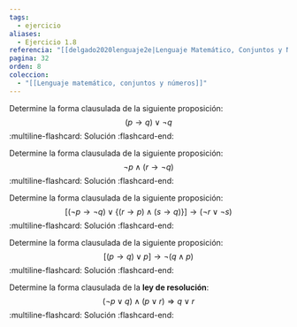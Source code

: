 ```yaml
---
tags:
  - ejercicio
aliases:
  - Ejercicio 1.8
referencia: "[[delgado2020lenguaje2e|Lenguaje Matemático, Conjuntos y Números (2a ed)]]"
pagina: 32
orden: 8
coleccion:
  - "[[Lenguaje matemático, conjuntos y números]]"
---
```

Determine la forma clausulada de la siguiente proposición:
$$(p \rightarrow q) \lor \neg q$$
:multiline-flashcard:
Solución
:flashcard-end:

Determine la forma clausulada de la siguiente proposición:
$$\neg p \land (r \rightarrow \neg q)$$
:multiline-flashcard:
Solución
:flashcard-end:

Determine la forma clausulada de la siguiente proposición:
$$[(\neg p \rightarrow \neg q) \lor \{(r \rightarrow p) \land (s \rightarrow q)\}] \rightarrow (\neg r \lor \neg s)$$
:multiline-flashcard:
Solución
:flashcard-end:

Determine la forma clausulada de la siguiente proposición:
$$[(p \rightarrow q) \lor p] \rightarrow \neg (q \land p)$$
:multiline-flashcard:
Solución
:flashcard-end:

Determine la forma clausulada de la **ley de resolución**:
$$(\neg p \lor q) \land (p \lor r) \Longrightarrow q \lor r$$
:multiline-flashcard:
Solución
:flashcard-end:
